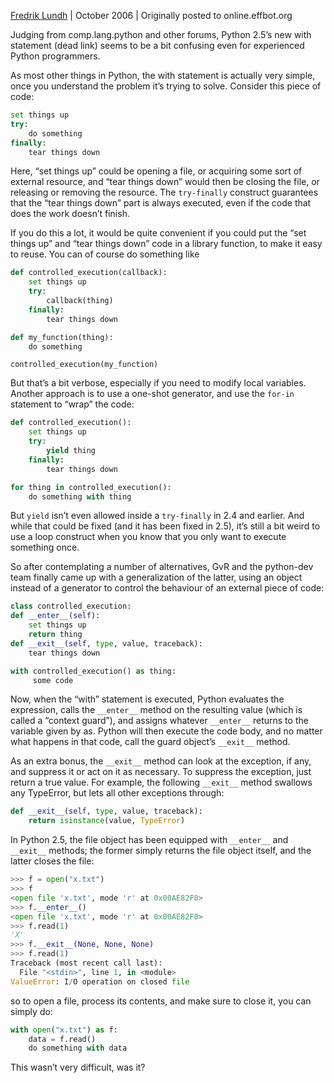 [Fredrik Lundh](http://effbot.org/zone/python-with-statement.htm) | October 2006 | Originally posted to online.effbot.org

Judging from comp.lang.python and other forums, Python 2.5’s new with statement (dead link) seems to be a bit confusing even for experienced Python programmers.

As most other things in Python, the with statement is actually very simple, once you understand the problem it’s trying to solve. Consider this piece of code:
```python
set things up
try:
    do something
finally:
    tear things down
```
Here, “set things up” could be opening a file, or acquiring some sort of external resource, and “tear things down” would then be closing the file, or releasing or removing the resource. The ```try-finally``` construct guarantees that the “tear things down” part is always executed, even if the code that does the work doesn’t finish.

If you do this a lot, it would be quite convenient if you could put the “set things up” and “tear things down” code in a library function, to make it easy to reuse. You can of course do something like
```python
def controlled_execution(callback):
    set things up
    try:
        callback(thing)
    finally:
        tear things down

def my_function(thing):
    do something
```
    controlled_execution(my_function)
But that’s a bit verbose, especially if you need to modify local variables. Another approach is to use a one-shot generator, and use the ```for-in``` statement to “wrap” the code:
```python
def controlled_execution():
    set things up
    try:
        yield thing
    finally:
        tear things down

for thing in controlled_execution():
    do something with thing
```
But ```yield``` isn’t even allowed inside a ```try-finally``` in 2.4 and earlier. And while that could be fixed (and it has been fixed in 2.5), it’s still a bit weird to use a loop construct when you know that you only want to execute something once.

So after contemplating a number of alternatives, GvR and the python-dev team finally came up with a generalization of the latter, using an object instead of a generator to control the behaviour of an external piece of code:
```python
class controlled_execution:
def __enter__(self):
    set things up
    return thing
def __exit__(self, type, value, traceback):
    tear things down

with controlled_execution() as thing:
     some code
```
Now, when the “with” statement is executed, Python evaluates the expression, calls the ```__enter__``` method on the resulting value (which is called a “context guard”), and assigns whatever ```__enter__``` returns to the variable given by as. Python will then execute the code body, and no matter what happens in that code, call the guard object’s ```__exit__``` method.

As an extra bonus, the ```__exit__``` method can look at the exception, if any, and suppress it or act on it as necessary. To suppress the exception, just return a true value. For example, the following ```__exit__``` method swallows any TypeError, but lets all other exceptions through:
```python
def __exit__(self, type, value, traceback):
    return isinstance(value, TypeError)
```
In Python 2.5, the file object has been equipped with ```__enter__``` and ```__exit__``` methods; the former simply returns the file object itself, and the latter closes the file:
```python
>>> f = open("x.txt")
>>> f
<open file 'x.txt', mode 'r' at 0x00AE82F0>
>>> f.__enter__()
<open file 'x.txt', mode 'r' at 0x00AE82F0>
>>> f.read(1)
'X'
>>> f.__exit__(None, None, None)
>>> f.read(1)
Traceback (most recent call last):
  File "<stdin>", line 1, in <module>
ValueError: I/O operation on closed file
```
so to open a file, process its contents, and make sure to close it, you can simply do:
```python
with open("x.txt") as f:
    data = f.read()
    do something with data
```
This wasn’t very difficult, was it?
